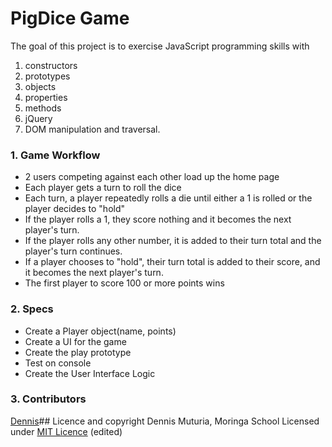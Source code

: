 # PigDice Game
The goal of this project is to exercise JavaScript programming skills with
1. constructors
2. prototypes
3. objects
4. properties
5. methods
6. jQuery
7. DOM manipulation and traversal.
### 1. Game Workflow
* 2 users competing against each other load up the home page
* Each player gets a turn to roll the dice
* Each turn, a player repeatedly rolls a die until either a 1 is rolled or the player decides to "hold"
* If the player rolls a 1, they score nothing and it becomes the next player's turn.
* If the player rolls any other number, it is added to their turn total and the player's turn continues.
* If a player chooses to "hold", their turn total is added to their score, and it becomes the next player's turn.
* The first player to score 100 or more points wins
### 2. Specs
* Create a Player object(name, points)
* Create a UI for the game
* Create the play prototype
* Test on console
* Create the User Interface Logic

### 3. Contributors
[Dennis](https://github.com/dennismuturia)## Licence and copyright
 Dennis Muturia, Moringa School
 Licensed under [MIT Licence](licence) (edited)